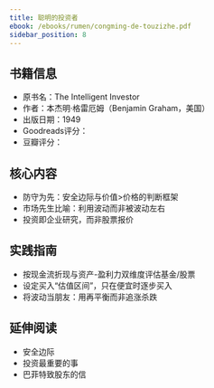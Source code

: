 ```yaml
---
title: 聪明的投资者
ebook: /ebooks/rumen/congming-de-touzizhe.pdf
sidebar_position: 8
---
```

## 书籍信息
- 原书名：The Intelligent Investor
- 作者：本杰明·格雷厄姆（Benjamin Graham，美国）
- 出版日期：1949
- Goodreads评分：
- 豆瓣评分：


## 核心内容
- 防守为先：安全边际与价值>价格的判断框架
- 市场先生比喻：利用波动而非被波动左右
- 投资即企业研究，而非股票报价

## 实践指南
- 按现金流折现与资产-盈利力双维度评估基金/股票
- 设定买入“估值区间”，只在便宜时逐步买入
- 将波动当朋友：用再平衡而非追涨杀跌

## 延伸阅读
- 安全边际
- 投资最重要的事
- 巴菲特致股东的信
